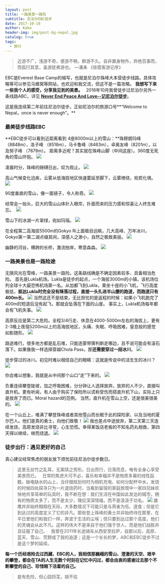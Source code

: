 ```yaml
---
layout: post
title: 一路美景一路险
subtitle: 尼泊尔EBC徒步
date: 2017-10-10
author: Kaka
header-img: img/post-bg-nepal.jpg
catalog: true
tags:
  - 旅行
---
```


> 近游不广，浅游不奇，便游不畅，群游不久。自非置身物外，弃绝百事而，而孤行其意，虽游犹弗游也。
 —潘耒 《徐霞客游记序》

EBC是Everest Base Camp的缩写，也就是尼泊尔珠峰大本营徒步线路。具体攻略等可以参见马蜂窝等网站，也欢迎和我交流，但这不是一篇攻略。
**我想写下来一些我个人的感受，分享我见到的美景。**
 
2016年10月我曾徒步过尼泊尔另外一条线路ABC，详见
[**Never End Peace And Love--记尼泊尔徒步**](http://mp.weixin.qq.com/s?__biz=MzIzOTAxOTcwMQ==&mid=2658109830&idx=1&sn=c5d82ad97e2b1ff243bbc29a2d3c8678&chksm=f2ab5a5cc5dcd34a7670105501e6ac5f7e78c29d59d5befbc3c00f47babec6b2205e436cca30&scene=21#wechat_redirect)。

这是我连续第二年前往尼泊尔徒步。正如尼泊尔的旅游口号**“Welcome to Nepal，once is never enough”。**

### 最美徒步线路EBC

**EBC徒步可以看到近距离看到 4座8000m以上的雪山：**珠穆朗玛峰（8848m），洛子峰 （8516m），马卡鲁峰（8463m），卓奥友峰（8201m），以及努子峰 （7879m）。
距离多近呢？其实就在珠峰山脚（中间这座）。360度无死角的雪山环抱。
![](http://upload-images.jianshu.io/upload_images/3119885-e2a776266bffd71f?imageMogr2/auto-orient/strip%7CimageView2/2/w/1240)

凌晨时分，珠峰的磅礴日出，叹为观止。
![](http://upload-images.jianshu.io/upload_images/3119885-2e62b8e0b3583f50?imageMogr2/auto-orient/strip%7CimageView2/2/w/1240)

高山气候变化迅疾，云雾从低海拔地区快速蔓延至脚下，云雾缭绕，宛若化境。
![](http://upload-images.jianshu.io/upload_images/3119885-3c04076ca1509b02?imageMogr2/auto-orient/strip%7CimageView2/2/w/1240)

90度垂直的雪山，像一面镜子，令人称奇。
![](http://upload-images.jianshu.io/upload_images/3119885-581603543a89d2c7?imageMogr2/auto-orient/strip%7CimageView2/2/w/1240)

经常会一抬头，巨大的雪山山体扑入眼帘，扑面而来的压力感和惊喜让人终生难忘。 
![](http://upload-images.jianshu.io/upload_images/3119885-82033eb0cbf1dbf4?imageMogr2/auto-orient/strip%7CimageView2/2/w/1240)

雪山下的冰湖一片翠绿，宛如玛瑙。
![](http://upload-images.jianshu.io/upload_images/3119885-7249e89bb2932eae?imageMogr2/auto-orient/strip%7CimageView2/2/w/1240)

在全程第二高海拔5500m的Gokyo Ri上面极目远眺，几大高峰、万年冰川，Gokyo第一第二湖点缀其间，深感人之渺小，自然之极致美丽。
![](http://upload-images.jianshu.io/upload_images/3119885-91d475040081f765?imageMogr2/auto-orient/strip%7CimageView2/2/w/1240)

幽静的河谷，横跨的长桥，激流拍岸，寒意森森。
![](http://upload-images.jianshu.io/upload_images/3119885-938618364ef34265?imageMogr2/auto-orient/strip%7CimageView2/2/w/1240)

### 一路美景也是一路险途

无限风光在雪峰，一路美景一路险。这条路线确是不确定因素较多、具备相当危险。
首先是Lukla机场。Lukla是徒步的起点，一个海拔3000m的小镇，该机场位列全球十大最恐怖机场第一名。从加都飞到Lukla，乘坐十座的小飞机，飞行高度极低，**抵达Lukla时完全没有降落过程，直接一头扎进半山腰的跑道，而跑道只有400m长。**
![](http://upload-images.jianshu.io/upload_images/3119885-92018043182628ac?imageMogr2/auto-orient/strip%7CimageView2/2/w/1240)
当然这还不是结束，无比担忧的是返程的时候：如果小飞机跑完了400m的短道后没有起飞，那就会坠落在下面的山崖。
事实上，Lukla机场每年都会有飞机失事。
![](http://upload-images.jianshu.io/upload_images/3119885-172dd5899b51a7e5?imageMogr2/auto-orient/strip%7CimageView2/2/w/1240)

高原反应是第二大危险。全程3/4行走、休息在4000-5000m左右的海拔上，更有2-3晚上夜宿5200m以上的高海拔地区，头痛、失眠、呼吸困难，窒息般的感觉如影随形。
![](http://upload-images.jianshu.io/upload_images/3119885-3ff02fda52bb276b?imageMogr2/auto-orient/strip%7CimageView2/2/w/1240)

路途难行。很多地方都是乱石堆，只能连蒙带猜判断走哪边，且不说可能会有滚石落下。如果像我一样选择穿越Chola Pass，那**还需要穿过一段冰川**。
![](http://upload-images.jianshu.io/upload_images/3119885-f4052df31fbe206d?imageMogr2/auto-orient/strip%7CimageView2/2/w/1240)

徒步穿过的冰川。初见时难以相信自己的眼睛：这就是传说中的活生生的冰川？
![](http://upload-images.jianshu.io/upload_images/3119885-f1dda092599cd67d?imageMogr2/auto-orient/strip%7CimageView2/2/w/1240)

你会难以想象，我就是从中间那个山口“走”下来的。
![](http://upload-images.jianshu.io/upload_images/3119885-e0a4eb4326a132ca?imageMogr2/auto-orient/strip%7CimageView2/2/w/1240)

负重连续攀登陡坡，加之呼吸困难，分分钟让人选择放弃。放弃的人不少，直接叫直升机。更有听闻，有人由于购买了保险所以谎称受伤而搭直升机下山，实际上只是放弃了而已。Moral hazard的范例。
当然，直升机在雪山上空，还是很美很美的。
![](http://upload-images.jianshu.io/upload_images/3119885-43ddf165254fb716?imageMogr2/auto-orient/strip%7CimageView2/2/w/1240)

在一个山丘上，堆满了攀登珠峰或者其他雪山而长眠于此的探险家、以及当地的夏尔巴人。他们是真的勇士，向他们致敬！
![](http://upload-images.jianshu.io/upload_images/3119885-4028ec730067c085?imageMogr2/auto-orient/strip%7CimageView2/2/w/1240)
我也差点中途放弃，第二天第三天连续发烧，高原发烧非比寻常，心生恐慌。幸得某饭店老板的不知名药丸相救，第四天得以继续，继而烧退。
![](http://upload-images.jianshu.io/upload_images/3119885-65d44174976ffd13?imageMogr2/auto-orient/strip%7CimageView2/2/w/1240)

### 徒步出行：遇见更好的自己

真心建议经常焦虑的朋友放下烦忧前往尼泊尔徒步数日。
> 这里无丝竹之乱耳，无案牍之劳形。日出而行，日落而息，唯有全身心享受美景而已。
 
日常的焦虑大可不必，喜乐和幸福并不是物质多寡的线性函数。缺电缺水的山上，当仔细规划何时为相机充电、如何分配杯中水，发烧的时候四处探寻只为一片退烧药时，当看到留宿的家庭旅馆中一家四兄妹欢快地共享简单的玩具时，我不断在想：我们生活在中国如此发达的城市，拥有的物质太多了，而不是太少，理应深深惜福，而不是汲汲于功名。
![](http://upload-images.jianshu.io/upload_images/3119885-670840148cb897a7?imageMogr2/auto-orient/strip%7CimageView2/2/w/1240)
雄鹰并非始终翱翔在天际，大多数情况下可能只是与燕雀为伍、逐食；但是它到达过的高度定义了它的非凡。那些登上珠峰的勇士并非始终待在那里，在平日里他们和我们一样，奔波于生活的尘埃；但只要到达过那个高度，他们的灵魂会从此不凡。这样的伟大不是来自于他们强于世人，而是他们战胜并且征服了自己。
 
我曾在2011年长途骑车从西安至拉萨，自那以后，高原、蓝天、雪山、荒野成了我的追逐；这是一个长长的梦，ABC和EBC徒步不过是这个梦的延续。

**每一个历经艰险去过西藏、EBC的人，我相信那巍峨的雪山、澄澈的天空、艰辛的攀登，都会在TA的人生无数个时刻在记忆中闪过，都会由衷的感谢过去那个不断攀登的自己、珍惜眼下活着的自己。**
 
> 是有危险，但心园将芜，胡不往
